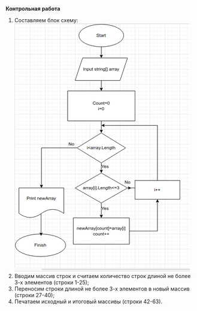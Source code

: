 **Контрольная работа**
1. Составляем блок схему:
![блок схема](Block.png)
2. Вводим массив строк и считаем количество строк длиной не более 3-х элементов (строки 1-25);
3. Переносим строки длиной не более 3-х элементов в новый массив (строки 27-40);
4. Печатаем исходный и итоговый массивы (строки 42-63).